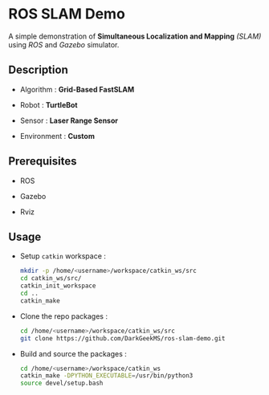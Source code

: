 # ROS SLAM Demo

A simple demonstration of __Simultaneous Localization and Mapping__ _(SLAM)_ using _ROS_ and _Gazebo_ simulator.

## Description

-   Algorithm : __Grid-Based FastSLAM__

-   Robot : __TurtleBot__

-   Sensor : __Laser Range Sensor__

-   Environment : __Custom__

## Prerequisites

-   ROS

-   Gazebo

-   Rviz

## Usage

-   Setup `catkin` workspace :
    ```bash
    mkdir -p /home/<username>/workspace/catkin_ws/src
    cd catkin_ws/src/
    catkin_init_workspace
    cd ..
    catkin_make
    ```

-   Clone the repo packages :
    ```bash
    cd /home/<username>/workspace/catkin_ws/src
    git clone https://github.com/DarkGeekMS/ros-slam-demo.git
    ```

-   Build and source the packages :
    ```bash
    cd /home/<username>/workspace/catkin_ws
    catkin_make -DPYTHON_EXECUTABLE=/usr/bin/python3
    source devel/setup.bash
    ```
